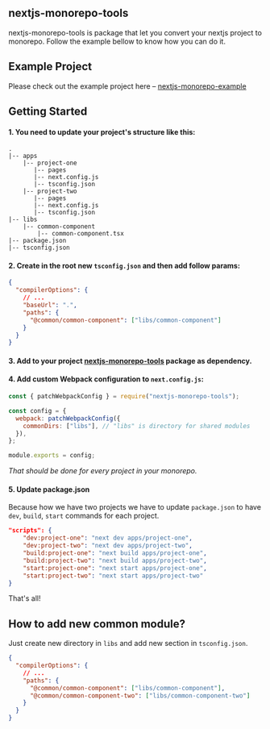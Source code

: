 ## nextjs-monorepo-tools

nextjs-monorepo-tools is package that let you convert your nextjs project to monorepo.
Follow the example bellow to know how you can do it.

## Example Project

Please check out the example project here – [nextjs-monorepo-example](https://github.com/dkaledin/nextjs-monorepo-example)

## Getting Started

#### 1. You need to update your project's structure like this:

```
.
|-- apps
	|-- project-one
	   |-- pages
	   |-- next.config.js
	   |-- tsconfig.json
	|-- project-two
	   |-- pages
	   |-- next.config.js
	   |-- tsconfig.json
|-- libs
	|-- common-component
		|-- common-component.tsx
|-- package.json
|-- tsconfig.json
```

#### 2. Create in the root new `tsconfig.json` and then add follow params:

```json
{
  "compilerOptions": {
    // ...
    "baseUrl": ".",
    "paths": {
      "@common/common-component": ["libs/common-component"]
    }
  }
}
```

#### 3. Add to your project [nextjs-monorepo-tools](https://www.npmjs.com/package/nextjs-monorepo-tools) package as dependency.

#### 4. Add custom **Webpack** configuration to `next.config.js`:

```js
const { patchWebpackConfig } = require("nextjs-monorepo-tools");

const config = {
  webpack: patchWebpackConfig({
    commonDirs: ["libs"], // "libs" is directory for shared modules
  }),
};

module.exports = config;
```

_That should be done for every project in your monorepo._

#### 5. Update package.json

Because how we have two projects we have to update `package.json` to have `dev`, `build`, `start` commands for each project.

```json
"scripts": {
	"dev:project-one": "next dev apps/project-one",
	"dev:project-two": "next dev apps/project-two",
	"build:project-one": "next build apps/project-one",
	"build:project-two": "next build apps/project-two",
	"start:project-one": "next start apps/project-one",
	"start:project-two": "next start apps/project-two"
}
```

That's all!

## How to add new common module?

Just create new directory in `libs` and add new section in `tsconfig.json`.

```json
{
  "compilerOptions": {
    // ...
    "paths": {
      "@common/common-component": ["libs/common-component"],
      "@common/common-component-two": ["libs/common-component-two"]
    }
  }
}
```
